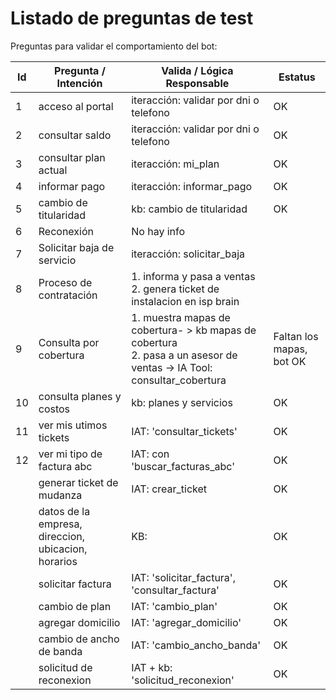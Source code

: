 # Listado de preguntas de test

Preguntas para validar el comportamiento del bot:

| Id | Pregunta / Intención                               | Valida / Lógica Responsable                                                                                              | Estatus                  |
| -- | --------------------------------------------------- | ------------------------------------------------------------------------------------------------------------------------- | ------------------------ |
| 1  | acceso al portal                                    | iteracción:  validar por dni o telefono                                                                                  | OK                       |
| 2  | consultar saldo                                     | iteracción: validar por dni o telefono                                                                                   | OK                       |
| 3  | consultar plan actual                               | iteracción: mi_plan                                                                                                      | OK                       |
| 4  | informar pago                                       | iteracción: informar_pago                                                                                                | OK                       |
| 5  | cambio de titularidad                               | kb: cambio de titularidad                                                                                                 | OK                       |
| 6  | Reconexión                                         | No hay info                                                                                                               |                          |
| 7  | Solicitar baja de servicio                          | iteracción: solicitar_baja                                                                                               |                          |
| 8  | Proceso de contratación                            | 1. informa y pasa a ventas<br />2. genera ticket de instalacion en isp brain                                              |                          |
| 9  | Consulta por cobertura                              | 1. muestra mapas de cobertura- > kb mapas de cobertura<br />2. pasa a un asesor de ventas -> IA Tool: consultar_cobertura | Faltan los mapas, bot OK |
| 10 | consulta planes y costos                            | kb: planes y servicios                                                                                                    | OK                       |
| 11 | ver mis utimos tickets                              | IAT: 'consultar_tickets'                                                                                                  | OK                       |
| 12 | ver mi tipo de factura abc                          | IAT: con 'buscar_facturas_abc'                                                                                            | OK                       |
|    | generar ticket de mudanza                           | IAT: crear_ticket                                                                                                         | OK                       |
|    | datos de la empresa, direccion, ubicacion, horarios | KB:                                                                                                                       | OK                       |
|    | solicitar factura                                   | IAT: 'solicitar_factura', 'consultar_factura'                                                                             | OK                       |
|    | cambio de plan                                      | IAT: 'cambio_plan'                                                                                                        | OK                       |
|    | agregar domicilio                                   | IAT: 'agregar_domicilio'                                                                                                  | OK                       |
|    | cambio de ancho de banda                            | IAT: 'cambio_ancho_banda'                                                                                                 | OK                       |
|    | solicitud de reconexion                             | IAT + kb: 'solicitud_reconexion'                                                                                          | OK                       |
